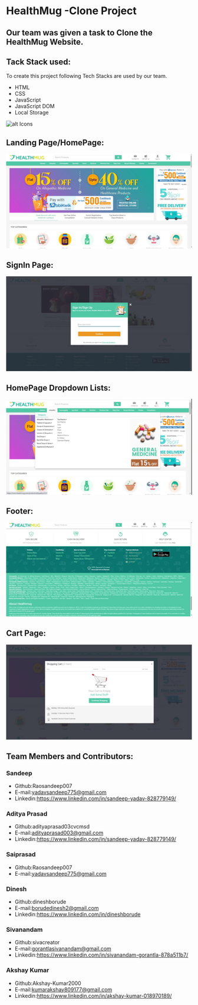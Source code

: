 <h1>HealthMug -Clone Project</h1>
<h2> Our team was given a task to Clone the HealthMug Website. </h2>
<h2> Tack Stack used: </h2>
<p> To create this project following Tech Stacks are used by our team.</p>
<ul>
 <li> HTML </li>
 <li> CSS </li>
 <li> JavaScript </li>
 <li>JavaScript DOM </li>
 <li> Local Storage </li>
</ul>
 
 <img src="https://p.kindpng.com/picc/s/78-787343_html5-css-javascript-html-css-js-icon-hd.png" alt="alt Icons" data-canonical-src="https://i.imgur.com/rh3hvxm.png" style="max-width: 100%;">
 
 <h2> Landing Page/HomePage: </h2>
 <img src="https://github.com/Akshay-Kumar2000/HealthMug-Clone/blob/main/screenshot%20image/Home%20Page.jpeg" alt="alt Icons" data-canonical-src="https://i.imgur.com/rh3hvxm.png" style="max-width: 100%;">
 
 <h2> SignIn Page:</h2>
 <img src="https://github.com/Akshay-Kumar2000/HealthMug-Clone/blob/main/screenshot%20image/signIn.jpeg" alt="alt Icons" data-canonical-src="https://i.imgur.com/rh3hvxm.png" style="max-width: 100%;">
 
 <h2> HomePage Dropdown Lists: </h2>
 <img src="https://github.com/Akshay-Kumar2000/HealthMug-Clone/blob/main/screenshot%20image/homepage%20Dropdown%20list.jpeg" alt="alt Icons" data-canonical-src="https://i.imgur.com/rh3hvxm.png" style="max-width: 100%;">
 
 <h2>Footer:</h2>
 <img src="https://github.com/Akshay-Kumar2000/HealthMug-Clone/blob/main/screenshot%20image/footer.jpeg" alt="alt Icons" data-canonical-src="https://i.imgur.com/rh3hvxm.png" style="max-width: 100%;">
 
 <h2> Cart Page:</h2>
 <img src="https://github.com/Akshay-Kumar2000/HealthMug-Clone/blob/main/screenshot%20image/cart.jpeg" alt="alt Icons" data-canonical-src="https://i.imgur.com/rh3hvxm.png" style="max-width: 100%;">
 
 <h2>Team Members and Contributors: </h2>
 <h3>Sandeep</h3>
 <ul>
 <li>Github:Raosandeep007</li>
 <li>E-mail:<a href="mailto:yadavsandeep775@gmail.com">yadavsandeep775@gmail.com</a></li>
 <li>Linkedin:<a href="https://www.linkedin.com/in/sandeep-yadav-828779149/" rel="nofollow">https://www.linkedin.com/in/sandeep-yadav-828779149/</a></li>
 </ul>
 <h3>Aditya Prasad</h3>
 <ul>
 <li>Github:adityaprasad03cvcmsd</li>
 <li>E-mail:<a href="mailto:adityaprasad003@gmail.com">adityaprasad003@gmail.com</a></li>
 <li>Linkedin:<a href="https://www.linkedin.com/in/sandeep-yadav-828779149/" rel="nofollow">https://www.linkedin.com/in/sandeep-yadav-828779149/</a></li>
 </ul>
 <h3>Saiprasad</h3>
 <ul>
 <li>Github:Raosandeep007</li>
 <li>E-mail:<a href="mailto:yadavsandeep775@gmail.com">yadavsandeep775@gmail.com</a></li>
 </ul>
 <h3>Dinesh</h3>
 <ul>
 <li>Github:dineshborude</li>
 <li>E-mail:<a href="mailto:borudedinesh2@gmail.com">borudedinesh2@gmail.com</a></li>
 <li>Linkedin:<a href="https://www.linkedin.com/in/dineshborude" rel="nofollow">https://www.linkedin.com/in/dineshborude</a></li>
 </ul>
 <h3>Sivanandam</h3>
 <ul>
 <li>Github:sivacreator</li>
 <li>E-mail:<a href="gorantlasivanandam@gmail.com">gorantlasivanandam@gmail.com</a></li>
 <li>Linkedin:<a href="https://www.linkedin.com/in/sivanandam-gorantla-878a511b7/" rel="nofollow">https://www.linkedin.com/in/sivanandam-gorantla-878a511b7/</a></li>
 </ul>
 <h3>Akshay Kumar</h3>
 <ul>
 <li>Github:Akshay-Kumar2000</li>
 <li>E-mail:<a href="mailto:kumarakshay809177@gmail.com">kumarakshay809177@gmail.com</a></li>
 <li>Linkedin:<a href="https://www.linkedin.com/in/akshay-kumar-018970189/" rel="nofollow">https://www.linkedin.com/in/akshay-kumar-018970189/</a></li>
 </ul>
 

